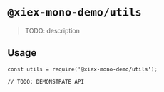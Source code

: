# `@xiex-mono-demo/utils`

> TODO: description

## Usage

```
const utils = require('@xiex-mono-demo/utils');

// TODO: DEMONSTRATE API
```
